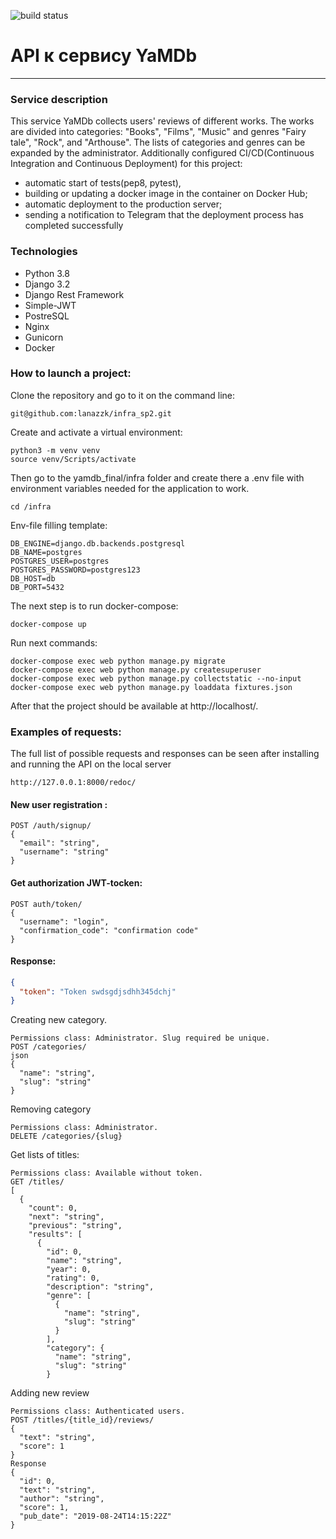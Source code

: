 ![build status](https://github.com/lanazzk/yamdb_final/actions/workflows/yamdb_workflow.yml/badge.svg)
# API к сервису YaMDb 

---

### Service description

This service YaMDb collects users' reviews of different works. The works are divided into categories: "Books", "Films", "Music" and genres "Fairy tale", "Rock", and "Arthouse". The lists of categories and genres can be expanded by the administrator.
Additionally configured CI/CD(Continuous Integration and Continuous Deployment) for this project:
  - automatic start of tests(pep8, pytest),
  - building or updating a docker image in the container on Docker Hub; 
  - automatic deployment to the production server;
  - sending a notification to Telegram that the deployment process has completed successfully

### Technologies
- Python 3.8
- Django 3.2
- Django Rest Framework
- Simple-JWT
- PostreSQL
- Nginx
- Gunicorn
- Docker

### How to launch a project:

Clone the repository and go to it on the command line:
```
git@github.com:lanazzk/infra_sp2.git
```
Create and activate a virtual environment:
```
python3 -m venv venv
source venv/Scripts/activate
```
Then go to the yamdb_final/infra folder and create there a .env file with environment variables needed for the application to work.
```
cd /infra
```
Env-file filling template:
```
DB_ENGINE=django.db.backends.postgresql
DB_NAME=postgres
POSTGRES_USER=postgres
POSTGRES_PASSWORD=postgres123
DB_HOST=db
DB_PORT=5432
```

The next step is to run docker-compose:
```
docker-compose up

```
Run next commands:

```
docker-compose exec web python manage.py migrate
docker-compose exec web python manage.py createsuperuser
docker-compose exec web python manage.py collectstatic --no-input
docker-compose exec web python manage.py loaddata fixtures.json
```
After that the project should be available at http://localhost/.

### Examples of requests:
The full list of possible requests and responses can be seen after installing and running the API on the local server

`http://127.0.0.1:8000/redoc/`

#### New user registration :
```
POST /auth/signup/
{
  "email": "string",
  "username": "string"
}
```
#### Get authorization JWT-tocken:
```
POST auth/token/
{
  "username": "login",
  "confirmation_code": "confirmation code"
}
```
#### Response:

```json
{
  "token": "Token swdsgdjsdhh345dchj"
}
```
Creating new category.
```
Permissions class: Administrator. Slug required be unique.
POST /categories/
json
{
  "name": "string",
  "slug": "string"
}
```
Removing category
```
Permissions class: Administrator.
DELETE /categories/{slug}
```
Get lists of titles:
```
Permissions class: Available without token.
GET /titles/
[
  {
    "count": 0,
    "next": "string",
    "previous": "string",
    "results": [
      {
        "id": 0,
        "name": "string",
        "year": 0,
        "rating": 0,
        "description": "string",
        "genre": [
          {
            "name": "string",
            "slug": "string"
          }
        ],
        "category": {
          "name": "string",
          "slug": "string"
        }
```
Adding new review
```
Permissions class: Authenticated users.
POST /titles/{title_id}/reviews/
{
  "text": "string",
  "score": 1
}
Response
{
  "id": 0,
  "text": "string",
  "author": "string",
  "score": 1,
  "pub_date": "2019-08-24T14:15:22Z"
}
```
